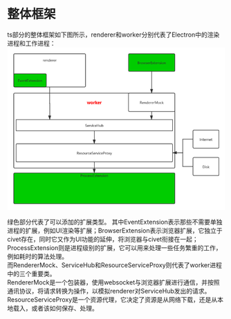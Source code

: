 # 整体框架  

ts部分的整体框架如下图所示，renderer和worker分别代表了Electron中的渲染进程和工作进程：  
![framework](./assets/framework.png)

绿色部分代表了可以添加的扩展类型。
其中EventExtension表示那些不需要单独进程的扩展，例如UI渲染等扩展；BrowserExtension表示浏览器扩展，它独立于civet存在，同时它又作为UI功能的延伸，将浏览器与civet衔接在一起；ProcessExtension则是进程级别的扩展，它可以用来处理一些任务繁重的工作，例如耗时的算法处理。  
而RendererMock、ServiceHub和ResourceServiceProxy则代表了worker进程中的三个重要类。  
RendererMock是一个包装器，使用websocket与浏览器扩展进行通信，并按照通讯协议，将请求转换为操作，以模拟renderer对ServiceHub发出的请求。  
ResourceServiceProxy是一个资源代理，它决定了资源是从网络下载，还是从本地载入，或者该如何保存、处理。  